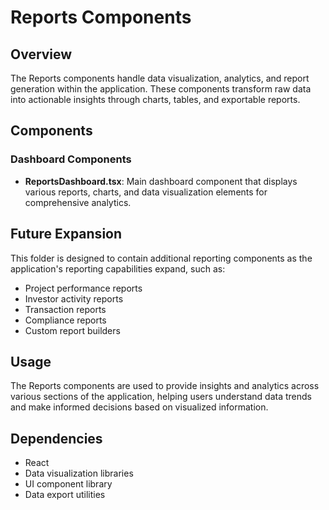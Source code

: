 # Reports Components

## Overview
The Reports components handle data visualization, analytics, and report generation within the application. These components transform raw data into actionable insights through charts, tables, and exportable reports.

## Components

### Dashboard Components
- **ReportsDashboard.tsx**: Main dashboard component that displays various reports, charts, and data visualization elements for comprehensive analytics.

## Future Expansion
This folder is designed to contain additional reporting components as the application's reporting capabilities expand, such as:
- Project performance reports
- Investor activity reports
- Transaction reports
- Compliance reports
- Custom report builders

## Usage
The Reports components are used to provide insights and analytics across various sections of the application, helping users understand data trends and make informed decisions based on visualized information.

## Dependencies
- React
- Data visualization libraries
- UI component library
- Data export utilities